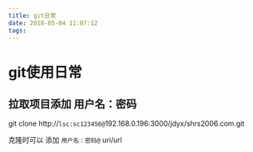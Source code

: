 ```yaml
---
title: git日常
date: 2018-05-04 11:07:12
tags:
---
```

# git使用日常

## 拉取项目添加 用户名：密码
 git clone http://`lsc:sc123456@`192.168.0.196:3000/jdyx/shrs2006.com.git

 克隆时可以 添加 `用户名：密码@` uri/url
